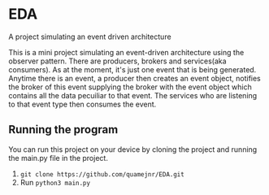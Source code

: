 # EDA
A project simulating an event driven architecture

This is a mini project simulating an event-driven architecture using the observer pattern.
There are producers, brokers and services(aka consumers). As at the moment, it's just one event that is being generated.
Anytime there is an event, a producer then creates an event object, notifies the broker of this event supplying the broker with the event object
which contains all the data pecuiliar to that event. The services who are listening to that event type then consumes the event.

## Running the program
You can run this project on your device by cloning the project and running the main.py file in the project.
1. `git clone https://github.com/quamejnr/EDA.git`
2. Run `python3 main.py`
